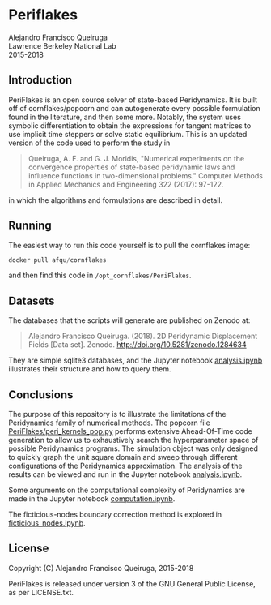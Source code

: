 # Periflakes

Alejandro Francisco Queiruga  
Lawrence Berkeley National Lab  
2015-2018

## Introduction

PeriFlakes is an open source solver of state-based Peridynamics.
It is built off of cornflakes/popcorn and can autogenerate every possible formulation found in the literature, and then some more.
Notably, the system uses symbolic differentiation to obtain the expressions for tangent matrices to use implicit time steppers or solve static equilibrium.
This is an updated version of the code used to perform the study in

> Queiruga, A. F. and G. J. Moridis, "Numerical experiments on
>  the convergence properties of state-based peridynamic laws and
>  influence functions in two-dimensional problems." Computer
>  Methods in Applied Mechanics and Engineering 322 (2017):
>  97-122.

in which the algorithms and formulations are described in detail.

## Running

The easiest way to run this code yourself is to pull the cornflakes image:
```python
docker pull afqu/cornflakes
```
and then find this code in `/opt_cornflakes/PeriFlakes`.

## Datasets

The databases that the scripts will generate are published on Zenodo
at:

> Alejandro Francisco Queiruga. (2018). 2D Peridynamic Displacement
> Fields [Data set]. Zenodo. http://doi.org/10.5281/zenodo.1284634

They are simple sqlite3 databases, and the Jupyter notebook
[analysis.ipynb](analysis.ipynb) illustrates their structure and how to query them.

## Conclusions

The purpose of this repository is to illustrate the limitations of
the Peridynamics family of numerical methods.
The popcorn file
[PeriFlakes/peri_kernels_pop.py](PeriFlakes/peri_kernels_pop.py)
performs extensive Ahead-Of-Time code generation to allow us to
exhaustively search the hyperparameter space of possible Peridynamics programs.
The simulation object was only designed to quickly graph the
unit square domain and sweep through different configurations of the
Peridynamics approximation.
The analysis of the results can be viewed and run in the Jupyter
notebook [analysis.ipynb](analysis.ipynb).

Some arguments on the computational complexity of Peridynamics are made in the
Jupyter notebook [computation.ipynb](computation.ipynb).

The ficticious-nodes boundary correction method is explored in
[ficticious_nodes.ipynb](ficticious_nodes.ipynb).

## License

Copyright (C) Alejandro Francisco Queiruga, 2015-2018

PeriFlakes is released under version 3 of the GNU General Public License, as per LICENSE.txt.
